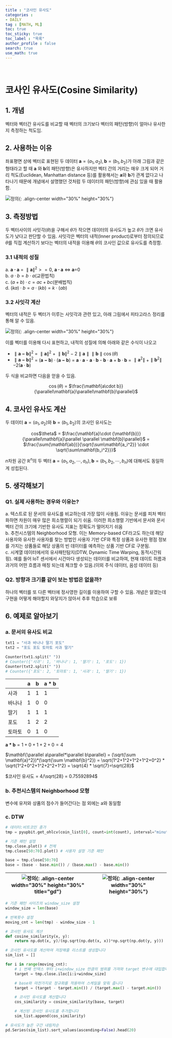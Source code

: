 ```yaml
---
title : "코사인 유사도"
categories :
- DAILY
tag : [MATH, ML]
toc: true
toc_sticky: true
toc_label : "목록"
author_profile : false
search: true
use_math: true
---
```

<br/>

# 코사인 유사도(Cosine Similarity)


## 1. 개념  
벡터와 벡터간 유사도를 비교할 때 벡터의 크기보다 벡터의 패턴(방향)이 얼마나 유사한지 측정하는 척도임.

## 2. 사용하는 이유
좌표평면 상에 벡터로 표현된 두 데이터 $\mathbf{a}=(a_1, a_2), \mathbf{b}=(b_1, b_2)$가 아래 그림과 같은 형태라고 할 때 $\mathbf{a}$ 와 $\mathbf{b}$의 패턴(방향)은 유사하지만 벡터 간의 거리는 매우 크게 되어 거리 척도(Euclidean, Manhattan distance 등)를 활용해서는 $\mathbf{a}$와 $\mathbf{b}$가 관계 없다고 나타나기 때문에 개념에서 설명했던 것처럼 두 데이터의 패턴(방향)에 관심 있을 때 활용함.

![정의](../../assets/images/post_images/2023-08-25-(01)/figure1.png){: .align-center  width="30%" height="30%"}

## 3. 측정방법
두 벡터사이의 사잇각($\theta$)을 구해서 $\theta$가 작으면 데이터의 유사도가 높고 $\theta$가 크면 유사도가 낮다고 판단할 수 있음. 사잇각은 벡터의 내적(Inner product)로부터 정의되므로 $\theta$를 직접 계산하기 보다는 벡터의 내적을 이용해 $\theta$의 코사인 값으로 유사도를 측정함.


### 3.1 내적의 성질
a. $\mathbf{a \cdot a}$ = $\parallel\mathbf{a}\parallel^2>=0$, $\mathbf{a \cdot a}$ $\Leftrightarrow$ **a**=0   
b. $a \cdot b = b\cdot a$(교환법칙)  
c. $(a+b)\cdot c = ac+bc$(분배법칙)  
d. $(ka)\cdot b = a\cdot (kb) = k\cdot(ab)$

### 3.2 사잇각 계산
벡터의 내적은 두 벡터가 이루는 사잇각과 관련 있고, 아래 그림에서 피타고라스 정리를 통해 알 수 있음.

![정의](../../assets/images/post_images/2023-08-25-(01)/figure2.png){: .align-center  width="30%" height="30%"}

이를 벡터를 이용해 다시 표현하고, 내적의 성질에 의해 아래와 같은 수식이 나오고
- $\parallel\mathbf{a-b}\parallel^2$ = $\parallel\mathbf{a}\parallel^2$ + $\parallel\mathbf{b}\parallel^2 -2\parallel\mathbf{a}\parallel\parallel\mathbf{b}\parallel\cos(\theta)$ 
- $\parallel\mathbf{a-b}\parallel^2$ = $(\mathbf{a-b})\cdot(\mathbf{a-b})$  = $\mathbf{a}\cdot\mathbf{a}$ - $\mathbf{a}\cdot\mathbf{b}$ - $\mathbf{b}\cdot\mathbf{a}$ + $\mathbf{b}\cdot\mathbf{b}$ = $\parallel\mathbf{a}^2\parallel$ +$\parallel\mathbf{b}^2\parallel$ $-2(\mathbf{a}\cdot\mathbf{b})$  

두 식을 비교하면 다음을 얻을 수 있음.  
<center>

$\cos(\theta)$ = $\frac{\mathbf{a\cdot b}}{\parallel\mathbf{a}\parallel\mathbf{b}\parallel}$
</center>

## 4. 코사인 유사도 계산 
두 데이터 $\mathbf{a}=(a_1, a_2)$와 $\mathbf{b}=(b_1, b_2)$의 코사인 유사도는   
 <center> 
 cos$\theta$ = $\frac{\mathbf{a}\cdot {\mathbf{b}}}{\parallel\mathbf{a}\parallel \parallel \mathbf{b}\parallel}$ = $\frac{\sum(\mathbf{ab})}{\sqrt{\sum\mathbf{a_i^2}} \cdot \sqrt{\sum\mathbf{b_i^2}}}$   
 </center> 

$n$차원 공간 $\mathbb{R}^n$의 두 벡터 $\mathbf{a}=(a_1, a_2,\cdots,a_n),\mathbf{b}=(b_1,b_2,\cdots,b_n)$에 대해서도 동일하게 성립된다. 

## 5. 생각해보기
### Q1. 실제 사용하는 경우와 이유는?
a. 텍스트로 된 문서의 유사도를 비교하는데 가장 많이 사용됨. 이유는 문서를 피처 벡터화하면 차원이 매우 많은 희소행렬이 되기 쉬움. 이러한 희소행렬 기반에서 문서와 문서 벡터 간의 크기에 기반한 유사도 지표는 정확도가 떨어지기 쉬움  
b. 추천시스템의 Neighborhood 모형. 이는 Memory-based CF라고도 하는데 해당 사용자와 유사한 사용자를 찾는 방법인 사용자 기반 CF와 특정 상품과 유사한 평점 정보를 가지는 상품들로 해당 상품의 빈 데이터를 예측하는 상품 기반 CF로 구분됨.  
c. 시계열 데이터에서의 유사패턴탐지(DTW, Dynamic Time Warping, 동적시간워핑). 예를 들어 IoT 센서에서 시간마다 생성되는 데이터를 비교하여, 현재 데이트 허름과 과거의 어떤 흐름과 매칭 되는데 체크할 수 있음.(이외 주식 데이터, 음성 데이터 등)  
### Q2. 방향과 크기를 같이 보는 방법은 없을까?
하나의 벡터를 또 다른 벡터에 정사영한 길이를 이용하여 구할 수 있음. 개념은 알겠는데 구현을 어떻게 해야할지 와닿지가 않아서 추후 학습으로 보류 

## 6. 예제로 알아보기
### a. 문서의 유사도 비교 
```python
txt1 = "사과 바나나 딸기 포도"
txt2 = "포도 포도 토마토 사과 딸기"

Counter(txt1.split(" "))
# Counter({'사과': 1, '바나나': 1, '딸기': 1, '포도': 1})
Counter(txt2.split(" "))
# Counter({'포도': 2, '토마토': 1, '사과': 1, '딸기': 1})
```
|   |$\mathbf{a}$|$\mathbf{b}$|$\mathbf{a*b}$|
|---|---|---|---|
|사과|1|1|1|
|바나나|1|0|0|
|딸기|1|1|1|
|포도|1|2|2|
|토마토|0|1|0|

$\mathbf{a*b} = 1+0+1+2+0 = 4$  

$\mathbf{\parallel a\parallel*\parallel b\parallel} = (\sqrt{\sum \mathbf{a}^2})*(\sqrt{\sum \mathbf{b}^2}) = \sqrt{1^2+1^2+1^2+1^2+0^2} * \sqrt{1^2+0^2+1^2+2^2+1^2} = \sqrt{4} * \sqrt{7}=\sqrt{28}$   

$코사인 유사도 = 4/\sqrt{28} = 0.75592894$

### b. 추천시스템의 Neighborhood 모형
변수에 유저와 상품의 점수가 들어간다는 점 외에는 a와 동일함 
### c. DTW
```python
# 데이터:비트코인 종가
tmp = pyupbit.get_ohlcv(coin_list[0], count=int(count), interval="minute240")

# 기준 패턴 설정
tmp.close.plot() # 전체
tmp.close[50:70].plot() # 사용자 설정 기준 패턴

base = tmp.close[50:70]
base = (base - base.min()) / (base.max() - base.min())
```
![정의](../../assets/images/post_images/2023-08-25-(01)/figure3.png){: .align-center  width="30%" height="30%" title="gd"} |![정의](../../assets/images/post_images/2023-08-25-(01)/figure4.png){: .align-center  width="30%" height="30%"}
--| --|

```python
# 기준 패턴 사이즈의 window_size 설정
window_size = len(base)

# 반복횟수 설정
moving_cnt = len(tmp) - window_size - 1

# 코사인 유사도 계산
def cosine_similarity(x, y):
    return np.dot(x, y)/(np.sqrt(np.dot(x, x))*np.sqrt(np.dot(y, y)))

# 코사인 유사도를 계산하여 저장해줄 리스트를 생성합니다
sim_list = []

for i in range(moving_cnt):
    # i 번째 인덱스 부터 i+window_size 만큼의 범위를 가져와 target 변수에 대입합니다
    target = tmp.close.iloc[i:i+window_size]

    # base와 마찬가지로 정규화를 적용하여 스케일을 맞춰 줍니다
    target = (target - target.min()) / (target.max() - target.min())

    # 코사인 유사도를 계산합니다
    cos_similarity = cosine_similarity(base, target)

    # 계산된 코사인 유사도를 추가합니다
    sim_list.append(cos_similarity)

# 유사도가 높은 구간 내림차순
pd.Series(sim_list).sort_values(ascending=False).head(20)

```